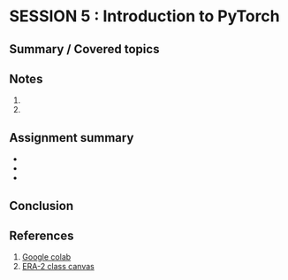 # SESSION 5 : Introduction to PyTorch

## Summary / Covered topics



## Notes
1. 
2. 




## Assignment summary
- 
- 
- 


## Conclusion




## References
1. [Google colab](https://colab.research.google.com/#scrollTo=Nma_JWh-W-IF)
2. [ERA-2 class canvas](https://canvas.instructure.com/courses/8491182)